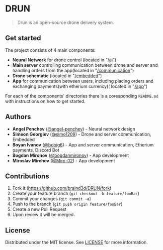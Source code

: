 # DRUN
> Drun is an open-source drone delivery system.  

<!-- <p align="center">
<img src="" alt="Project Banner">
</p> -->

<!-- <p align="center">
<a href="https://github.com/braind3d/traffic-brain/actions?query=workflow%3A%22Classification+CI%22">
<img src="https://img.shields.io/github/workflow/status/braind3d/traffic-brain/Classification CI?label=classification+ci&style=flat-square" alt="Classification CI">
</a>

<a href="https://github.com/braind3d/traffic-brain/actions?query=workflow%3A%22Server+CI%22">
<img src="https://img.shields.io/github/workflow/status/braind3d/traffic-brain/Server CI?label=server+ci&style=flat-square" alt="Server CI status">
</a>

<a href="https://github.com/braind3d/traffic-brain/actions?query=workflow%3A%22Embedded+CI%22">
<img src="https://img.shields.io/github/workflow/status/braind3d/traffic-brain/Embedded CI?label=embedded+ci&style=flat-square" alt="Embedded CI status">
</a>

<a href="https://github.com/braind3d/traffic-brain/actions?query=workflow%3A%22Client+CI%22">
<img src="https://img.shields.io/github/workflow/status/braind3d/traffic-brain/Client CI?label=client+ci&style=flat-square" alt="Client CI status">
</a>
</p>

<p align="center">
<a href="https://github.com/braind3d/traffic-brain">
<img src="http://hits.dwyl.com/braind3d/traffic-brain.svg" alt="Hit count badge">
</a>

<a href="https://github.com/braind3d/traffic-brain/issues?q=is%3Aissue+is%3Aopen">
<img src="https://img.shields.io/github/issues-raw/braind3d/traffic-brain?style=flat-square" alt="Open issues status badge">
</a>

<a href="https://github.com/braind3d/traffic-brain/issues?q=is%3Aissue+is%3Aclosed">
<img src="https://img.shields.io/github/issues-closed-raw/braind3d/traffic-brain?style=flat-square" alt="Closed issues status badge">
</a>

<a href="https://github.com/braind3d/traffic-brain/fork">
<img src="https://img.shields.io/badge/contributions-welcome-brightgreen.svg?style=flat-square" alt="Contributions welcome badge">
</a>

<a href="LICENSE">
<img src="https://img.shields.io/github/license/braind3d/traffic-brain?style=flat-square" alt="License badge">
</a>
</p> -->


## Get started
<!-- <p align="center">
<img src="docs/img/Export/Architecture.png" alt="Project Architecture">
</p> -->


The project consists of 4 main components:
- **Neural Network** for drone control (located in "[/ai](/ai)")
- **Main server** controlling communication between drone and server and handling orders from the app(located in "[/communication](/communication)")
- **Drone schematic** (located in "[/embedded](/embedded)")
- **App** for communication between users, including placing orders and exchanging payments(with etherium currency)( located in "[/app](/app)")

For each of the components' directories there is a coresponding `README.md` with instructions on how to get started.

## Authors
- **Angel Penchev** ([@angel-penchev](https://github.com/angel-penchev)) - Neural network design
- **Simeon Georgiev** ([@simo1209](https://github.com/simo1209)) - Drone and server communication, Embedded
- **Boyan Ivanov** ([@bobig6](https://github.com/bobig6)) - App and server communication, Etherium payments, Discord Bot
- **Bogdan Mironov** ([@bogdanmironov](https://github.com/bogdanmironov)) - App development
- **Miroslav Mirchev** ([@Miro-02](https://github.com/Miro-02)) - App development


## Contributions
1. Fork it (<https://github.com/braind3d/DRUN/fork>)
2. Create your feature branch (`git checkout -b feature/fooBar`)
3. Commit your changes (`git commit -a`)
4. Push to the branch (`git push origin feature/fooBar`)
5. Create a new Pull Request
6. Upon review it will be merged.

## License
Distributed under the MIT license. See [LICENSE](LICENSE) for more information.
